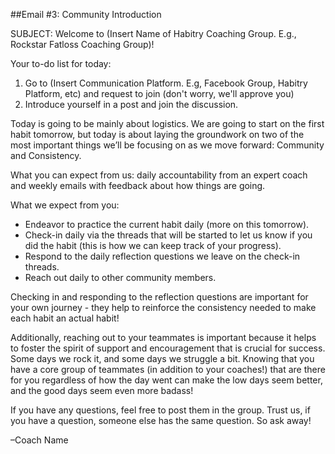 ##Email #3: Community Introduction

SUBJECT: Welcome to (Insert Name of Habitry Coaching Group. E.g., Rockstar Fatloss Coaching Group)!

Your to-do list for today:

1. Go to (Insert Communication Platform. E.g, Facebook Group, Habitry Platform, etc) and request to join (don't worry, we'll approve you)
2. Introduce yourself in a post and join the discussion.

Today is going to be mainly about logistics. We are going to start on the first habit tomorrow, but today is about laying the groundwork on two of the most important things we’ll be focusing on as we move forward: Community and Consistency.

What you can expect from us: daily accountability from an expert coach and weekly emails with feedback about how things are going.

What we expect from you:
- Endeavor to practice the current habit daily (more on this tomorrow).
- Check-in daily via the threads that will be started to let us know if you did the habit (this is how we can keep track of your progress).
- Respond to the daily reflection questions we leave on the check-in threads.
- Reach out daily to other community members.

Checking in and responding to the reflection questions are important for your own journey - they help to reinforce the consistency needed to make each habit an actual habit! 

Additionally, reaching out to your teammates is important because it helps to foster the spirit of support and encouragement that is crucial for success. Some days we rock it, and some days we struggle a bit. Knowing that you have a core group of teammates (in addition to your coaches!) that are there for you regardless of how the day went can make the low days seem better, and the good days seem even more badass!
 
If you have any questions, feel free to post them in the group. Trust us, if you have a question, someone else has the same question. So ask away!

–Coach Name
